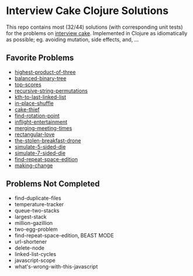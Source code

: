 # Interview Cake Clojure Solutions
This repo contains most (32/44) solutions (with corresponding unit tests) for the problems on [interview cake](https://www.interviewcake.com). Implemented in Clojure as idiomatically as possible; eg. avoiding mutation, side effects, and, ...

## Favorite Problems
- [highest-product-of-three](highest-product-of-three/)
- [balanced-binary-tree](balanced-binary-tree/)
- [top-scores](top-scores/)
- [recursive-string-permutations](recursive-string-permutations/)
- [kth-to-last-linked-list](kth-to-last-linked-list/)
- [in-place-shuffle](in-place-shuffle/)
- [cake-thief](cake-thief/)
- [find-rotation-point](find-rotation-point/)
- [inflight-entertainment](inflight-entertainment/)
- [merging-meeting-times](merging-meeting-times/)
- [rectangular-love](rectangular-love/)
- [the-stolen-breakfast-drone](the-stolen-breakfast-drone/)
- [simulate-5-sided-die](simulate-5-sided-die/)
- [simulate-7-sided-die](simulate-7-sided-die/)
- [find-repeat-space-edition](find-repeat-space-edition/)
- [making-change](making-change/)

## Problems Not Completed
- find-duplicate-files
- temperature-tracker
- queue-two-stacks
- largest-stack
- million-gazillion
- two-egg-problem
- find-repeat-space-edition, BEAST MODE
- url-shortener
- delete-node
- linked-list-cycles
- javascript-scope
- what's-wrong-with-this-javascript
